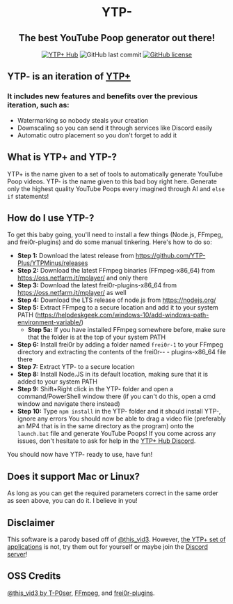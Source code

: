<p align="center">
  <h1 align="center">YTP-</h1>
  <h2 align="center">The best YouTube Poop generator out there!</h2>
  <p align="center">
    <a href="https://discord.gg/bzhzRmg"><img alt="YTP+ Hub" src="https://img.shields.io/discord/641428540486844417"></a>
  <img alt="GitHub last commit" src="https://img.shields.io/github/last-commit/YTP-Plus/YTPMinus">
  <a href="https://github.com/YTP-Plus/YTPMinus/blob/master/LICENSE.txt"><img alt="GitHub license" src="https://img.shields.io/github/license/YTP-Plus/YTPMinus"></a>
  </p>
</p>

## YTP- is an iteration of [YTP+](https://github.com/philosophofee/YTPPlus)
### It includes new features and benefits over the previous iteration, such as:

  - Watermarking so nobody steals your creation
  - Downscaling so you can send it through services like Discord easily
  - Automatic outro placement so you don't forget to add it
  

## What is YTP+ and YTP-?
YTP+ is the name given to a set of tools to automatically generate YouTube Poop videos.
YTP- is the name given to this bad boy right here. Generate only the highest quality YouTube Poops every imagined through AI and ``else if`` statements!

## How do I use YTP-?
To get this baby going, you'll need to install a few things (Node.js, FFmpeg, and frei0r-plugins) and do some manual tinkering. Here's how to do so:
- **Step 1:** Download the latest release from <https://github.com/YTP-Plus/YTPMinus/releases>
- **Step 2:** Download the latest FFmpeg binaries (FFmpeg-x86_64) from <https://oss.netfarm.it/mplayer/> and only there
- **Step 3:** Download the latest frei0r-plugins-x86_64 from <https://oss.netfarm.it/mplayer/> as well
- **Step 4:** Download the LTS release of node.js from <https://nodejs.org/>
- **Step 5:** Extract FFmpeg to a secure location and add it to your system PATH (<https://helpdeskgeek.com/windows-10/add-windows-path-environment-variable/>)
  - **Step 5a:** If you have installed FFmpeg somewhere before, make sure that the folder is at the top of your system PATH
- **Step 6:** Install frei0r by adding a folder named ``frei0r-1`` to your FFmpeg directory and extracting the contents of the frei0r-- - plugins-x86_64 file there
- **Step 7:** Extract YTP- to a secure location
- **Step 8:** Install Node.JS in its default location, making sure that it is added to your system PATH
- **Step 9:** Shift+Right click in the YTP- folder and open a command/PowerShell window there (if you can't do this, open a cmd window and navigate there instead)
- **Step 10:** Type ``npm install`` in the YTP- folder and it should install YTP-, ignore any errors
You should now be able to drag a video file (preferably an MP4 that is in the same directory as the program) onto the ``launch.bat`` file and generate YouTube Poops!
If you come across any issues, don't hesitate to ask for help in the [YTP+ Hub Discord](https://discord.gg/bzhzRmg).

You should now have YTP- ready to use, have fun!

## Does it support Mac or Linux?
As long as you can get the required parameters correct in the same order as seen above, you can do it. I believe in you!

## Disclaimer
This software is a parody based off of [@this_vid3](https://github.com/T-P0ser/this__vid3). However, [the YTP+ set of applications](https://github.com/YTP-Plus) is not, try them out for yourself or maybe join the [Discord server](https://discord.gg/bzhzRmg)!

## OSS Credits
[@this_vid3 by T-P0ser](https://github.com/T-P0ser/this__vid3), [FFmpeg](https://github.com/FFmpeg/FFmpeg), and [frei0r-plugins](https://frei0r.dyne.org/).